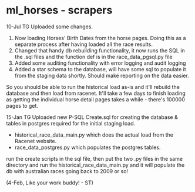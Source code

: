 ml_horses - scrapers
=========

10-Jul TG
Uploaded some changes.
1) Now loading Horses' Birth Dates from the horse pages.
   Doing this as a separate process after having loaded all the race results.
2) Changed that handy db rebuilding functionality, it now runs the SQL in the 
   .sql files and the function def is in the race_data_pgsql.py file
3) Added some auditing functionality with error logging and audit logging
4) Added a star schema to the database, will have some sql to populate it from
   the staging data shortly. Should make reporting on the data easier.

So you should be able to run the historical load as-is and it'll rebuild the database
and then load from racenet. It'll take a few days to finish loading as getting
the individual horse detail pages takes a while - there's 100000 pages to get.


15-Jan TG
Uploaded new P-SQL Create.sql for creating the database & tables in postgres required for the initial staging load.
+ historical_race_data_main.py which does the actual load from the Racenet website.
+ race_data_postgres.py which populates the postgres tables.

run the create scripts in the sql file, then put the two .py files in the same directory and run the historical_race_data_main.py and it will populate the db with australian races going back to 2009 or so!

(4-Feb, Like your work buddy! - ST)